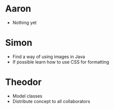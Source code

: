 # Aaron
- Nothing yet
# Simon
- Find a way of using images in Java
- If possible learn how to use CSS for formatting
# Theodor
- Model classes
- Distribute concept to all collaborators
